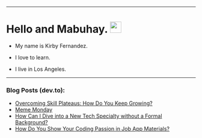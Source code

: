 
<img src="https://komarev.com/ghpvc/?username=kirbygit&style=flat-square&color=blue" alt=""/>

---
<h1>
  Hello and Mabuhay.
  <img src="https://media.giphy.com/media/hvRJCLFzcasrR4ia7z/giphy.gif" width="30px"/>
</h1>

- My name is Kirby Fernandez.

- I love to learn.

- I live in Los Angeles.

---

### Blog Posts (dev.to):
<!-- BLOG-POST-LIST:START -->
- [Overcoming Skill Plateaus: How Do You Keep Growing?](https://dev.to/codenewbieteam/overcoming-skill-plateaus-how-do-you-keep-growing-g4p)
- [Meme Monday](https://dev.to/ben/meme-monday-54bo)
- [How Can I Dive into a New Tech Specialty without a Formal Background?](https://dev.to/codenewbieteam/how-can-i-dive-into-a-new-tech-specialty-without-a-formal-background-1bf5)
- [How Do You Show Your Coding Passion in Job App Materials?](https://dev.to/codenewbieteam/how-do-you-show-your-coding-passion-in-job-app-materials-1o7a)
<!-- BLOG-POST-LIST:END -->
